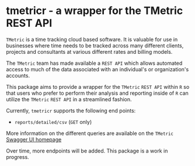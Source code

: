 # tmetricr - a wrapper for the TMetric REST API

`TMetric` is a time tracking cloud based software. It is valuable for use in businesses where time needs to be tracked across many different clients, projects and consultants at various different rates and billing models.

The `TMetric` team has made available a `REST API` which allows automated access to much of the data associated with an individual's or organization's accounts.

This package aims to provide a wrapper for the `TMetric` `REST API` within `R` so that users who prefer to perform their analysis and reporting inside of `R` can utilize the `TMetric` `REST API` in a streamlined fashion.

Currently, `tmetricr` supports the following end points:

- `reports/detailed/csv` (`GET` only)

More information on the different queries are available on the `TMetric` [Swagger UI homepage](https://app.tmetric.com/help/index)

Over time, more endpoints will be added. This package is a work in progress.

